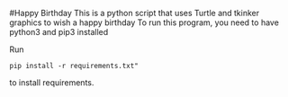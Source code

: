 #Happy Birthday
This is a python script that uses Turtle and tkinker graphics to wish a happy birthday
To run this program, you need to have python3 and pip3 installed


Run 
```
pip install -r requirements.txt"

```
to install requirements.
